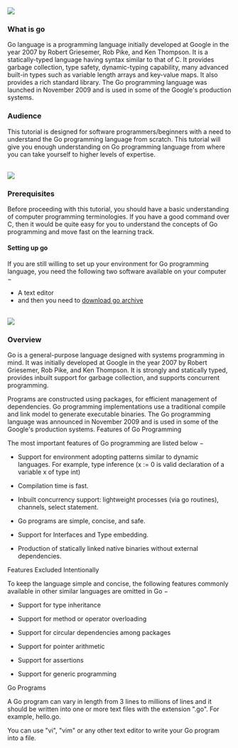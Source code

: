 <img src="https://golang.org/lib/godoc/images/go-logo-blue.svg" />





### What is go
Go language is a programming language initially developed at Google in the year 2007 by Robert Griesemer, Rob Pike, and Ken Thompson. It is a statically-typed language having syntax similar to that of C. It provides garbage collection, type safety, dynamic-typing capability, many advanced built-in types such as variable length arrays and key-value maps. It also provides a rich standard library. The Go programming language was launched in November 2009 and is used in some of the Google's production systems.

### Audience


This tutorial is designed for software programmers/beginners with a need to understand the Go programming language from scratch. This tutorial will give you enough understanding on Go programming language from where you can take yourself to higher levels of expertise.

<br/>
<img src="https://golang.org/lib/godoc/images/footer-gopher.jpg" />

### Prerequisites

Before proceeding with this tutorial, you should have a basic understanding of computer programming terminologies. If you have a good command over C, then it would be quite easy for you to understand the concepts of Go programming and move fast on the learning track.
#### Setting up go
If you are still willing to set up your environment for Go programming language, you need the following two software available on your computer −

   - A text editor
   - and then you need to [download go archive](https://golang.org/dl/)
<br/>
<img src="https://www.tutorialspoint.com/go/images/go-mini-logo.jpg" />


### Overview

Go is a general-purpose language designed with systems programming in mind. It was initially developed at Google in the year 2007 by Robert Griesemer, Rob Pike, and Ken Thompson. It is strongly and statically typed, provides inbuilt support for garbage collection, and supports concurrent programming.

Programs are constructed using packages, for efficient management of dependencies. Go programming implementations use a traditional compile and link model to generate executable binaries. The Go programming language was announced in November 2009 and is used in some of the Google's production systems.
Features of Go Programming

The most important features of Go programming are listed below −

   - Support for environment adopting patterns similar to dynamic languages. For example, type inference (x := 0 is valid declaration of a variable x of type int)

   - Compilation time is fast.

   - Inbuilt concurrency support: lightweight processes (via go routines), channels, select statement.

   - Go programs are simple, concise, and safe.

   - Support for Interfaces and Type embedding.

  -  Production of statically linked native binaries without external dependencies.

Features Excluded Intentionally

To keep the language simple and concise, the following features commonly available in other similar languages are omitted in Go −

   - Support for type inheritance

   - Support for method or operator overloading

   - Support for circular dependencies among packages

   - Support for pointer arithmetic

   - Support for assertions

   - Support for generic programming

Go Programs

A Go program can vary in length from 3 lines to millions of lines and it should be written into one or more text files with the extension ".go". For example, hello.go.

You can use "vi", "vim" or any other text editor to write your Go program into a file.
